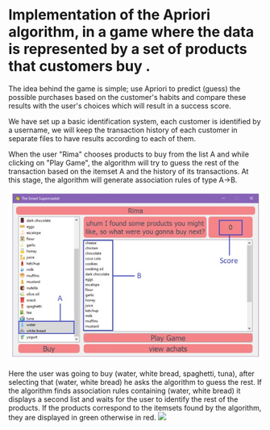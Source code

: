 # Implementation of the Apriori algorithm, in a game where the data is represented by a set of products that customers buy .
 
The idea behind the game is simple; use Apriori to predict (guess) the possible purchases based on the customer's habits and compare these results with the user's choices which will result in a success score.

We have set up a basic identification system, each customer is identified by a username, we will keep the transaction history of each customer in separate files to have results according to each of them. 

When the user "Rima" chooses products to buy from the list A and while clicking on "Play Game", the algorithm will try to guess the rest of the transaction based on the itemset A and the history of its transactions. At this stage, the algorithm will generate association rules of type A->B.

![](game.jpeg)

Here the user was going to buy (water, white bread, spaghetti, tuna), after selecting that (water, white bread) he asks the algorithm to guess the rest.
If the algorithm finds association rules containing (water, white bread) it displays a second list and waits for the user to identify the rest of the products.
If the products correspond to the itemsets found by the algorithm, they are displayed in green otherwise in red.
![](../score.jpeg)
